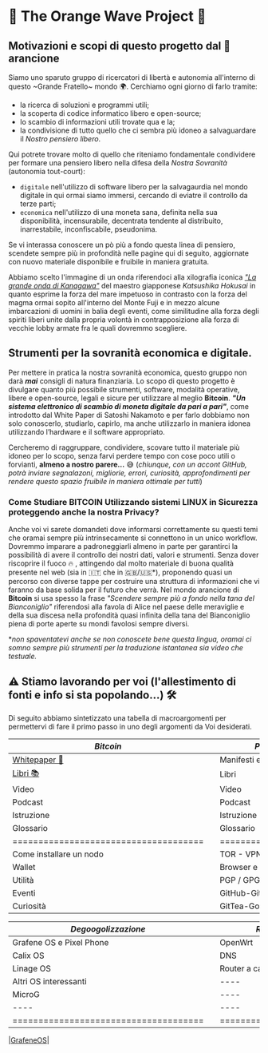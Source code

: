 # 🌊 The Orange Wave Project 🌊

## Motivazioni e scopi di questo progetto dal 🧡 arancione

Siamo uno sparuto gruppo di ricercatori di libertà e autonomia all'interno di questo ~Grande Fratello~ mondo 🌍.
Cerchiamo ogni giorno di farlo tramite:
- la ricerca di soluzioni e programmi utili;
- la scoperta di codice informatico libero e open-source;
- lo scambio di informazioni utili trovate qua e la;
- la condivisione di tutto quello che ci sembra più idoneo a salvaguardare il _Nostro pensiero libero_.

Qui potrete trovare molto di quello che riteniamo fondamentale condividere per formare una pensiero libero nella difesa della _Nostra Sovranità_ (autonomia tout-court):

- `digitale` nell'utilizzo di software libero per la salvagaurdia nel mondo digitale in qui ormai siamo immersi, cercando di eviatre il controllo da terze parti;
- `economica` nell'utilizzo di una moneta sana, definita nella sua disponibilità, incensurabile, decentrata tendente al distribuito, inarrestabile, inconfiscabile, pseudonima.

Se vi interassa conoscere un pò più a fondo questa linea di pensiero, scendete sempre più in profondità nelle pagine qui di seguito, aggiornate con nuovo materiale disponibile e fruibile in maniera gratuita.

Abbiamo scelto l'immagine di un onda riferendoci alla xilografia iconica [_"La grande onda di Kanagawa"_](https://it.wikipedia.org/wiki/La_grande_onda_di_Kanagawa) del maestro giapponese _Katsushika Hokusai_ in quanto esprime la forza del mare impetuoso in contrasto con la forza del magma ormai sopito all'interno del Monte Fuji e in mezzo alcune imbarcazioni di uomini in balia degli eventi, come similitudine alla forza degli spiriti liberi unite dalla propria volontà in contrapposizione alla forza di vecchie lobby armate fra le quali dovremmo scegliere.  

## Strumenti per la sovranità economica e digitale.

Per mettere in pratica la nostra sovranità economica, questo gruppo non darà **_mai_** consigli di natura finanziaria.
Lo scopo di questo progetto è divulgare quanto più possibile strumenti, software, modalità operative, libere e open-source, legali e sicure per utilizzare al meglio **Bitcoin**.
***"Un sistema elettronico di scambio di moneta digitale da pari a pari"***, come introdotto dal White Paper di Satoshi Nakamoto e per farlo dobbiamo non solo conoscerlo, studiarlo, capirlo, ma anche utilizzarlo in maniera idonea utilizzando l’hardware e il software appropriato.

Cercheremo di raggruppare, condividere, scovare tutto il materiale più idoneo per lo scopo, senza farvi perdere tempo con cose poco utili o forvianti, **almeno a nostro parere…** 😅
(_chiunque, con un accont GitHub, potrà inviare segnalazoni, migliorie, errori, curiosità, approfondimenti per rendere questo spazio fruibile in maniera ottimale per tutti_)

### Come Studiare BITCOIN Utilizzando sistemi LINUX in Sicurezza proteggendo anche la nostra Privacy?
Anche voi vi sarete domandeti dove informarsi correttamente su questi temi che oramai sempre più intrinsecamente si connettono in un unico workflow.
Dovremmo imparare a padroneggiarli almeno in parte per garantirci la possibilità di avere il controllo dei nostri dati, valori e strumenti.
Senza dover riscoprire il fuoco 🔥 , attingendo dal molto materiale di buona qualità presente nel web (sia in 🇮🇹 che in 🇬🇧/🇺🇸*), proponendo quasi un percorso con diverse tappe per costruire una struttura di informazioni che vi faranno da base solida per il futuro che verrà.
Nel mondo arancione di **Bitcoin** si usa spesso la frase _"Scendere sempre più a fondo nella tana del Bianconiglio"_ riferendosi alla favola di Alice nel paese delle meraviglie e della sua discesa nella profondità quasi infinita della tana del Bianconiglio piena di porte aperte su mondi favolosi sempre diversi.  

*_non spaventatevi anche se non conoscete bene questa lingua, oramai ci somno sempre più strumenti per la traduzione istantanea sia video che testuale._

## ⚠️ Stiamo lavorando per voi (l'allestimento di fonti e info si sta popolando...) 🛠️
Di seguito abbiamo sintetizzato una tabella di macroargomenti per permettervi di fare il primo passo in uno degli argomenti da Voi desiderati.
 

|*Bitcoin*                            |  |*Privacy & Sicurity*       |  |     *Linux e dintorni*     |
|-------------------------------------|--|---------------------------|--|----------------------------|
| [Whitepaper 📃](./Bitcoin/WP/)      |  | Manifesti e ideali        |  | Storia e distro            |
| [Libri 📚](./Bitcoin/Libri/)        |  | Libri                     |  | Libri                      |
| Video                               |  | Video                     |  | Video                      |
| Podcast                             |  | Podcast                   |  | Podcast                    |
| Istruzione                          |  | Istruzione                |  | Istruzione                 |
| Glossario                           |  | Glossario                 |  | Glossario                  |
|=====================================|  |===========================|  |============================|
| Come installare un nodo             |  | TOR - VPN - Tails         |  | Come installare una distro |
| Wallet                              |  | Browser e plug-in         |  | Comandi Base               |
| Utilità                             |  | PGP / GPG e alias mail    |  | Migliori apps              |
| Eventi                              |  | GitHub-GitLab-Codeberg    |  | Curiosità                  |
| Curiosità                           |  | GitTea-Googs              |  | Markdown                   |


|*Degoogolizzazione*                  |  |*Router e network*         |  |*Economia e i suoi principi*|
|-------------------------------------|--|---------------------------|--|----------------------------|
| Grafene OS e Pixel Phone            |  | OpenWrt                   |  | Storia dei crack           |
| Calix OS                            |  | DNS                       |  | Libri                      |
| Linage OS                           |  | Router a cascata          |  | Video                      |
| Altri OS interessanti               |  | ----                      |  | Podcast                    |
| MicroG                              |  | ----                      |  | Istruzione                 |
| ----                                |  | ----                      |  | Glossario                  |
|=====================================|  |===========================|  |============================|



|[GrafeneOS](https://grapheneos.org/)|

